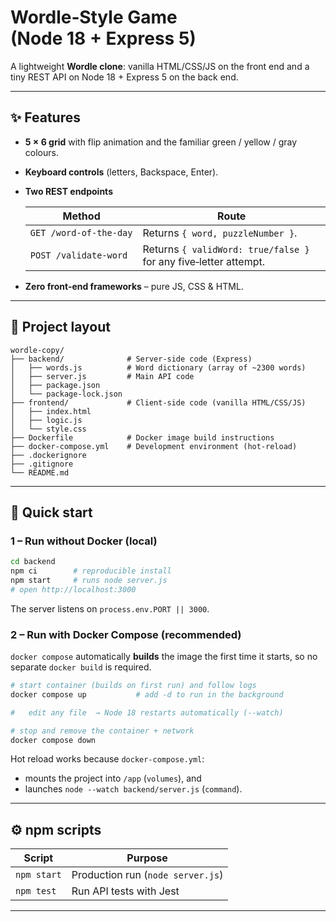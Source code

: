 # Wordle‑Style Game (Node 18 + Express 5)

A lightweight **Wordle clone**: vanilla HTML/CSS/JS on the front end and a tiny REST API on Node 18 + Express 5 on the back end.

---

## ✨ Features

* **5 × 6 grid** with flip animation and the familiar green / yellow / gray colours.  
* **Keyboard controls** (letters, Backspace, Enter).  
* **Two REST endpoints**

  | Method | Route |
  | ------ | ----- |
  | `GET /word‑of‑the‑day` | Returns `{ word, puzzleNumber }`. |
  | `POST /validate‑word`  | Returns `{ validWord: true/false }` for any five‑letter attempt. |

* **Zero front‑end frameworks** – pure JS, CSS & HTML.

---

## 📁 Project layout

```
wordle-copy/
├── backend/              # Server-side code (Express)
│   ├── words.js          # Word dictionary (array of ~2300 words)
│   ├── server.js         # Main API code
│   ├── package.json
│   └── package-lock.json
├── frontend/             # Client-side code (vanilla HTML/CSS/JS)
│   ├── index.html
│   ├── logic.js
│   └── style.css
├── Dockerfile            # Docker image build instructions
├── docker-compose.yml    # Development environment (hot-reload)
├── .dockerignore
├── .gitignore
└── README.md
```

---

## 🚀 Quick start

### 1 – Run without Docker (local)

```bash
cd backend
npm ci        # reproducible install
npm start     # runs node server.js
# open http://localhost:3000
```

The server listens on `process.env.PORT || 3000`.

### 2 – Run with Docker Compose (recommended)

`docker compose` automatically **builds** the image the first time it starts, so no separate `docker build` is required.

```bash
# start container (builds on first run) and follow logs
docker compose up           # add -d to run in the background

#   edit any file  → Node 18 restarts automatically (--watch)

# stop and remove the container + network
docker compose down
```

Hot reload works because `docker-compose.yml`:

* mounts the project into `/app` (`volumes`), and  
* launches `node --watch backend/server.js` (`command`).

---

## ⚙️ npm scripts

| Script        | Purpose                         |
| ------------- | ------------------------------- |
| `npm start`   | Production run (`node server.js`) |
| `npm test`    | Run API tests with Jest |

---
